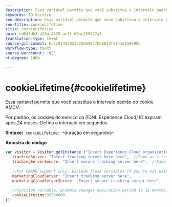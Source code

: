 ```yaml
---
description: Essa variável permite que você substitua o intervalo padrão do cookie AMCV.
keywords: ID Service
seo-description: Essa variável permite que você substitua o intervalo padrão do cookie AMCV.
seo-title: cookieLifetime
title: cookieLifetime
uuid: cd945db3-429a-4625-ac3f-69ac259377a3
translation-type: tm+mt
source-git-commit: bc5c81455023e22e64877bb861dfe141e158599c
workflow-type: tm+mt
source-wordcount: '62'
ht-degree: 100%

---
```



# cookieLifetime{#cookielifetime}

Essa variável permite que você substitua o intervalo padrão do cookie AMCV.

Por padrão, os cookies do serviço da [!DNL Experience Cloud] ID expiram após 24 meses. Defina o intervalo em segundos.

**Sintaxe:**` cookieLifetime: *`duração em segundos`*`

**Amostra de código**

```js
var visitor = Visitor.getInstance ("Insert Experience Cloud organization ID here",{ 
   trackingServer: "Insert tracking server here here",  //Same as s.trackingServer 
   trackingServerSecure: "Insert secure tracking server here",  //Same as s.trackingServerSecure 
 
   //For CNAME support only. Exclude these variables if you're not using CNAME 
   marketingCloudServer: "Insert tracking server here", 
   marketingCloudServerSecure: "Insert secure tracking server here", 
 
   //Function variable. Example changes expiration period to 12-months. 
   cookieLifetime:31536000 
});
```

